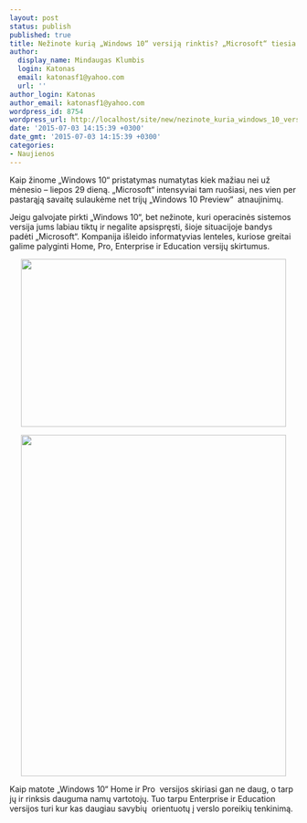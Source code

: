 ```yaml
---
layout: post
status: publish
published: true
title: Nežinote kurią „Windows 10“ versiją rinktis? „Microsoft“ tiesia pagalbos ranką
author:
  display_name: Mindaugas Klumbis
  login: Katonas
  email: katonasf1@yahoo.com
  url: ''
author_login: Katonas
author_email: katonasf1@yahoo.com
wordpress_id: 8754
wordpress_url: http://localhost/site/new/nezinote_kuria_windows_10_versija_rinktis_microsoft_tiesia_pagalbos_ranka/
date: '2015-07-03 14:15:39 +0300'
date_gmt: '2015-07-03 14:15:39 +0300'
categories:
- Naujienos
---
```

<p>
	Kaip žinome &bdquo;Windows 10&ldquo; pristatymas numatytas kiek mažiau nei už mėnesio &ndash; liepos 29 dieną. &bdquo;Microsoft&ldquo; intensyviai tam ruo&scaron;iasi, nes vien per pastarąją savaitę sulaukėme net trijų &bdquo;Windows 10 Preview&ldquo; &nbsp;atnaujinimų. &nbsp;</p>
<p>
	Jeigu galvojate pirkti &bdquo;Windows 10&ldquo;, bet nežinote, kuri operacinės sistemos versija jums labiau tiktų ir negalite apsispręsti, &scaron;ioje situacijoje bandys padėti &bdquo;Microsoft&ldquo;. Kompanija i&scaron;leido informatyvias lenteles, kuriose greitai galime palyginti Home, Pro, Enterprise ir Education versijų skirtumus.</p>
<p style="text-align: center;">
	<a href="http://technews.lt/userfiles/screen_shot_2015-07-02_at_9_39_38_am_story-635x403.jpg"><img alt="" src="http://technews.lt/userfiles/screen_shot_2015-07-02_at_9_39_38_am_story-635x403.jpg" style="width: 464px; height: 294px;" /></a></p>
<p style="text-align: center;">
	<a href="http://technews.lt/userfiles/screen_shot_2015-07-02_at_9_27_21_am_story-635x819.jpg"><img alt="" src="http://technews.lt/userfiles/screen_shot_2015-07-02_at_9_27_21_am_story-635x819.jpg" style="width: 464px; height: 598px;" /></a></p>
<p>
	Kaip matote &bdquo;Windows 10&ldquo; Home ir Pro&nbsp; versijos skiriasi gan ne daug, o tarp jų ir rinksis dauguma namų vartotojų. Tuo tarpu Enterprise ir Education versijos turi kur kas daugiau savybių &nbsp;orientuotų į verslo poreikių tenkinimą. &nbsp;</p>
